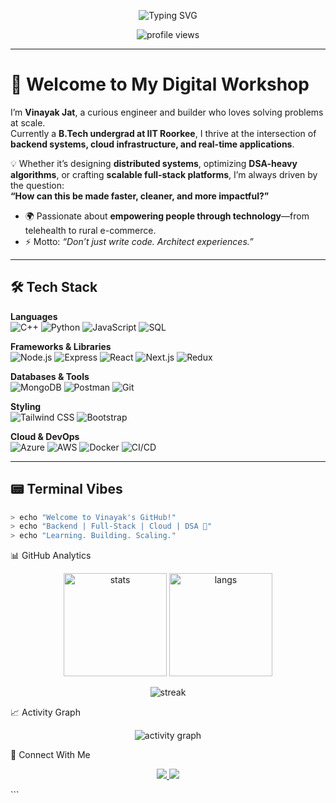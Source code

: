 <!-- Header & Typing Intro -->
<p align="center">
  <img src="https://readme-typing-svg.demolab.com?font=Fira+Code&weight=600&size=26&pause=1000&center=true&vCenter=true&width=750&lines=Hey%2C+I'm+Vinayak+Jat+%F0%9F%91%8B;Backend+%26+Full-Stack+Developer;Cloud+%26+Distributed+Systems+Enthusiast;Always+learning%2C+always+building+%F0%9F%9A%80" alt="Typing SVG" />
</p>

<p align="center">
  <img src="https://komarev.com/ghpvc/?username=thunderbird7413&style=flat-square" alt="profile views" />
</p>

---

# 👋 Welcome to My Digital Workshop  

I’m **Vinayak Jat**, a curious engineer and builder who loves solving problems at scale.  
Currently a **B.Tech undergrad at IIT Roorkee**, I thrive at the intersection of **backend systems, cloud infrastructure, and real-time applications**.  

💡 Whether it’s designing **distributed systems**, optimizing **DSA-heavy algorithms**, or crafting **scalable full-stack platforms**, I’m always driven by the question:  
**“How can this be made faster, cleaner, and more impactful?”**  

- 🌍 Passionate about **empowering people through technology**—from telehealth to rural e-commerce.  
- ⚡ Motto: *“Don’t just write code. Architect experiences.”*  

---

## 🛠 Tech Stack  

**Languages**  
![C++](https://img.shields.io/badge/C++-00599C?style=for-the-badge&logo=cplusplus&logoColor=white)
![Python](https://img.shields.io/badge/Python-3670A0?style=for-the-badge&logo=python&logoColor=ffdd54)
![JavaScript](https://img.shields.io/badge/JavaScript-323330?style=for-the-badge&logo=javascript&logoColor=F7DF1E)
![SQL](https://img.shields.io/badge/SQL-003B57?style=for-the-badge&logo=databricks&logoColor=white)

**Frameworks & Libraries**  
![Node.js](https://img.shields.io/badge/Node.js-43853D?style=for-the-badge&logo=node.js&logoColor=white)
![Express](https://img.shields.io/badge/Express-000000?style=for-the-badge&logo=express&logoColor=white)
![React](https://img.shields.io/badge/React-20232A?style=for-the-badge&logo=react&logoColor=61DAFB)
![Next.js](https://img.shields.io/badge/Next.js-000000?style=for-the-badge&logo=next.js&logoColor=white)
![Redux](https://img.shields.io/badge/Redux-764ABC?style=for-the-badge&logo=redux&logoColor=white)

**Databases & Tools**  
![MongoDB](https://img.shields.io/badge/MongoDB-4EA94B?style=for-the-badge&logo=mongodb&logoColor=white)
![Postman](https://img.shields.io/badge/Postman-FF6C37?style=for-the-badge&logo=postman&logoColor=white)
![Git](https://img.shields.io/badge/Git-F05032?style=for-the-badge&logo=git&logoColor=white)

**Styling**  
![Tailwind CSS](https://img.shields.io/badge/Tailwind_CSS-38B2AC?style=for-the-badge&logo=tailwind-css&logoColor=white)
![Bootstrap](https://img.shields.io/badge/Bootstrap-563D7C?style=for-the-badge&logo=bootstrap&logoColor=white)

**Cloud & DevOps**  
![Azure](https://img.shields.io/badge/Microsoft_Azure-0089D6?style=for-the-badge&logo=microsoft-azure&logoColor=white)
![AWS](https://img.shields.io/badge/Amazon_AWS-FF9900?style=for-the-badge&logo=amazonaws&logoColor=white)
![Docker](https://img.shields.io/badge/Docker-2496ED?style=for-the-badge&logo=docker&logoColor=white)
![CI/CD](https://img.shields.io/badge/CI/CD-4285F4?style=for-the-badge&logo=google-cloud&logoColor=white)

---

## 📟 Terminal Vibes  

```bash
> echo "Welcome to Vinayak's GitHub!"
> echo "Backend | Full-Stack | Cloud | DSA 🚀"
> echo "Learning. Building. Scaling."
```
📊 GitHub Analytics
<p align="center"> <img height="165" src="https://github-readme-stats.vercel.app/api?username=thunderbird7413&show_icons=true&rank_icon=github&theme=radical" alt="stats" /> <img height="165" src="https://github-readme-stats.vercel.app/api/top-langs/?username=thunderbird7413&layout=compact&theme=radical" alt="langs" /> </p> <p align="center"> <img src="https://github-readme-streak-stats.herokuapp.com/?user=thunderbird7413&theme=radical" alt="streak" /> </p>
📈 Activity Graph
<p align="center"> <img src="https://github-readme-activity-graph.vercel.app/graph?username=thunderbird7413&theme=radical&hide_border=true" alt="activity graph" /> </p>
🤝 Connect With Me
<p align="center"> <a href="https://www.linkedin.com/in/vinayak-jat-b0b865291/" target="_blank"> <img src="https://img.shields.io/badge/LinkedIn-%230077B5?style=for-the-badge&logo=linkedin&logoColor=white" /> </a> <a href="mailto:vinayakjat.ps11@gmail.com"> <img src="https://img.shields.io/badge/Email-D14836?style=for-the-badge&logo=gmail&logoColor=white" /> </a> </p> ```
